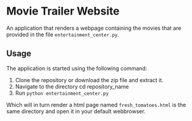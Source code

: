 # Movie Trailer Website
An application that renders a webpage containing the movies that are provided in the file `entertainment_center.py`.

## Usage
The application is started using the following command:
1. Clone the repository or download the zip file and extract it.
2. Navigate to the directory cd repository_name
3. Run `python entertainment_center.py`

Which will in turn render a html page named `fresh_tomatoes.html` is the same directory and open it in your default webbrowser.